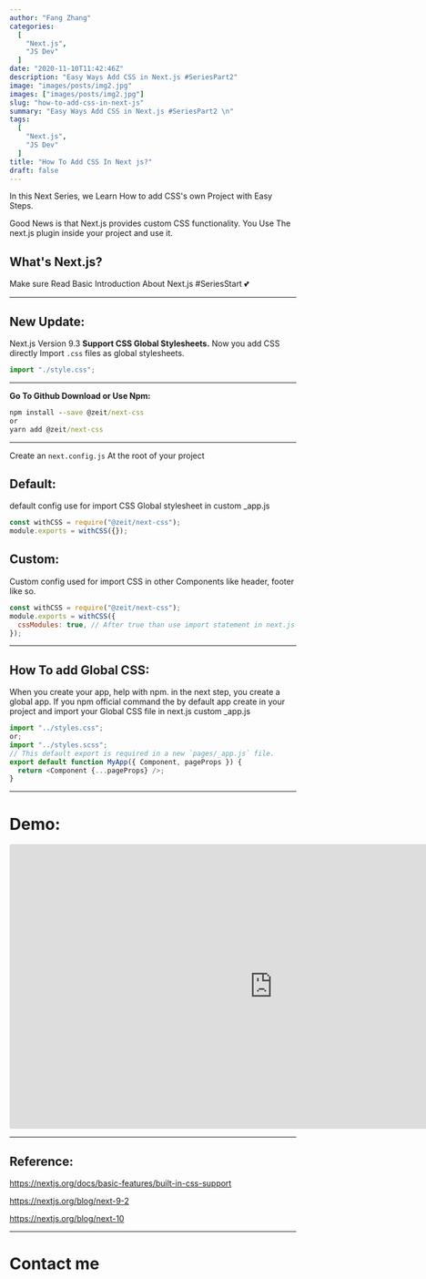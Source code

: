 ```yaml
---
author: "Fang Zhang"
categories:
  [
    "Next.js",
    "JS Dev"
  ]
date: "2020-11-10T11:42:46Z"
description: "Easy Ways Add CSS in Next.js #SeriesPart2"
image: "images/posts/img2.jpg"
images: ["images/posts/img2.jpg"]
slug: "how-to-add-css-in-next-js"
summary: "Easy Ways Add CSS in Next.js #SeriesPart2 \n"
tags:
  [
    "Next.js",
    "JS Dev"
  ]
title: "How To Add CSS In Next js?"
draft: false
---
```


In this Next Series, we Learn How to add CSS's own Project with Easy Steps.

Good News is that Next.js provides custom CSS functionality. You Use The next.js plugin inside your project and use it.

## What's Next.js?

Make sure Read Basic Introduction About Next.js #SeriesStart 💕

---

## New Update:

Next.js Version 9.3 **Support CSS Global Stylesheets.** Now you add CSS directly Import `.css` files as global stylesheets.

```javascript
import "./style.css";
```

---

**Go To Github Download or Use Npm:**

```cmd
npm install --save @zeit/next-css
or
yarn add @zeit/next-css
```

---

Create an `next.config.js` At the root of your project

## Default:

default config use for import CSS Global stylesheet in custom \_app.js

```javascript
const withCSS = require("@zeit/next-css");
module.exports = withCSS({});
```

## Custom:

Custom config used for import CSS in other Components like header, footer like so.

```javascript
const withCSS = require("@zeit/next-css");
module.exports = withCSS({
  cssModules: true, // After true than use import statement in next.js
});
```

---

## How To add Global CSS:

When you create your app, help with npm. in the next step, you create a global app. If you npm official command the by default app create in your project and import your Global CSS file in next.js custom \_app.js

```javascript
import "../styles.css";
or;
import "../styles.scss";
// This default export is required in a new `pages/_app.js` file.
export default function MyApp({ Component, pageProps }) {
  return <Component {...pageProps} />;
}
```

---

# Demo:

<iframe width="924" height="500" src="https://codesandbox.io/embed/add-css-innextjs-8pdds?from-embed" style="border:0; border-radius: 4px; overflow:hidden;" sandbox="allow-modals allow-forms allow-popups allow-scripts allow-same-origin"></iframe>

---

## Reference:

https://nextjs.org/docs/basic-features/built-in-css-support

https://nextjs.org/blog/next-9-2

https://nextjs.org/blog/next-10

---

# Contact me